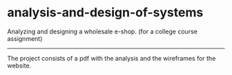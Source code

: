 # analysis-and-design-of-systems
Analyzing and designing a wholesale e-shop. (for a college course assignment)

--------------------------

The project consists of a pdf with the analysis and the wireframes for the website.

